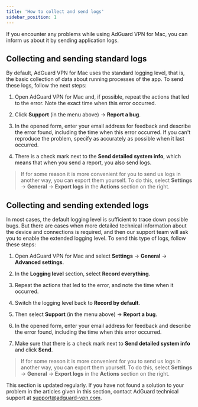 ```yaml
---
title: 'How to collect and send logs'
sidebar_position: 1
---
```


If you encounter any problems while using AdGuard VPN for Mac, you can inform us about it by sending application logs.

## Collecting and sending standard logs

By default, AdGuard VPN for Mac uses the standard logging level, that is, the basic collection of data about running processes of the app. To send these logs, follow the next steps:

1. Open AdGuard VPN for Mac and, if possible, repeat the actions that led to the error. Note the exact time when this error occurred.

2. Click **Support** (in the menu above) → **Report a bug**.

3. In the opened form, enter your email address for feedback and describe the error found, including the time when this error occurred. If you can't reproduce the problem, specify as accurately as possible when it last occurred.

4. There is a check mark next to the **Send detailed system info**, which means that when you send a report, you also send logs.

>If for some reason it is more convenient for you to send us logs in another way, you can export them yourself. To do this, select **Settings** → **General** → **Export logs** in the **Actions** section on the right.

## Collecting and sending extended logs

In most cases, the default logging level is sufficient to trace down possible bugs. But there are cases when more detailed technical information about the device and connections is required, and then our support team will ask you to enable the extended logging level. To send this type of logs, follow these steps:

1. Open AdGuard VPN for Mac and select **Settings** → **General** → **Advanced settings**.

2. In the **Logging level** section, select **Record everything**.

3. Repeat the actions that led to the error, and note the time when it occurred.

4. Switch the logging level back to **Record by default**.

5. Then select **Support** (in the menu above) → **Report a bug**.

6. In the opened form, enter your email address for feedback and describe the error found, including the time when this error occurred.

7. Make sure that there is a check mark next to **Send detailed system info** and click **Send**.

>If for some reason it is more convenient for you to send us logs in another way, you can export them yourself. To do this, select **Settings** → **General** → **Export logs** in the **Actions** section on the right.

This section is updated regularly. If you have not found a solution to your problem in the articles given in this section, contact AdGuard technical support at support@adguard-vpn.com.
